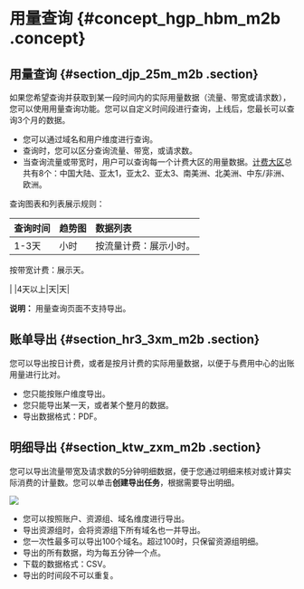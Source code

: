 # 用量查询 {#concept_hgp_hbm_m2b .concept}

## 用量查询 {#section_djp_25m_m2b .section}

如果您希望查询并获取到某一段时间内的实际用量数据（流量、带宽或请求数），您可以使用用量查询功能。您可以自定义时间段进行查询，上线后，您最长可以查询3个月的数据。

-   您可以通过域名和用户维度进行查询。
-   查询时，您可以区分查询流量、带宽，或请求数。
-   当查询流量或带宽时，用户可以查询每一个计费大区的用量数据。[计费大区](../../../../intl.zh-CN/产品定价/计费方式/计费概述.md#section_gl3_gdl_l2b)总共有8个：中国大陆、亚太1，亚太2、亚太3、南美洲、北美洲、中东/非洲、欧洲。

查询图表和列表展示规则：

|查询时间|趋势图|数据列表|
|:---|:--|:---|
|1-3天|小时| 按流量计费：展示小时。

 按带宽计费：展示天。

 |
|4天以上|天|天|

**说明：** 用量查询页面不支持导出。

## 账单导出 {#section_hr3_3xm_m2b .section}

您可以导出按日计费，或者是按月计费的实际用量数据，以便于与费用中心的出账用量进行比对。

-   您只能按账户维度导出。
-   您只能导出某一天，或者某个整月的数据。
-   导出数据格式：PDF。

## 明细导出 {#section_ktw_zxm_m2b .section}

您可以导出流量带宽及请求数的5分钟明细数据，便于您通过明细来核对或计算实际消费的计量数。您可以单击**创建导出任务**，根据需要导出明细。

![](http://static-aliyun-doc.oss-cn-hangzhou.aliyuncs.com/assets/img/15905/15367175827244_zh-CN.png)

-   您可以按照账户、资源组、域名维度进行导出。
-   导出资源组时，会将资源组下所有域名也一并导出。
-   您一次性最多可以导出100个域名。超过100时，只保留资源组明细。
-   导出的所有数据，均为每五分钟一个点。
-   下载的数据格式：CSV。
-   导出的时间段不可以重复。

